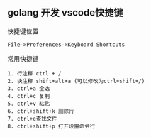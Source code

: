 ## golang 开发 vscode快捷键
快捷键位置

```
File->Preferences->Keyboard Shortcuts
```

常用快捷键
```
1. 行注释 ctrl + /
2. 块注释 shift+alt+a (可以修改为ctrl+shift+/)
3. ctrl+a 全选
4. ctrl+c 复制
5. ctrl+v 粘贴
6. ctrl+shift+k 删除行
7. ctrl+e查找文件
8. ctrl+shift+p 打开设置命令行

```